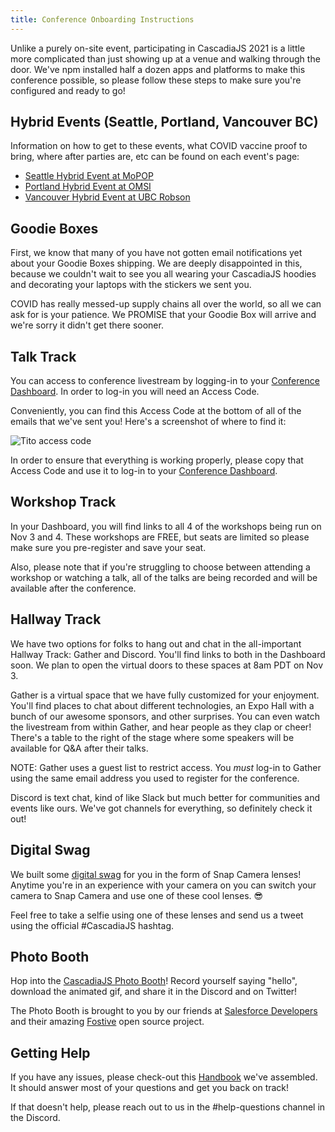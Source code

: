 ```yaml
---
title: Conference Onboarding Instructions
---
```


Unlike a purely on-site event, participating in CascadiaJS 2021 is a little more complicated than just showing up at a venue and walking through the door. We've npm installed half a dozen apps and platforms to make this conference possible, so please follow these steps to make sure you're configured and ready to go!

## Hybrid Events (Seattle, Portland, Vancouver BC)

Information on how to get to these events, what COVID vaccine proof to bring, where after parties are, etc can be found on each event's page:

- [Seattle Hybrid Event at MoPOP](/conf/seattle)
- [Portland Hybrid Event at OMSI](/conf/portland)
- [Vancouver Hybrid Event at UBC Robson](/conf/vancouver)

## Goodie Boxes

First, we know that many of you have not gotten email notifications yet about your Goodie Boxes shipping. We are deeply disappointed in this, because we couldn't wait to see you all wearing your CascadiaJS hoodies and decorating your laptops with the stickers we sent you.

COVID has really messed-up supply chains all over the world, so all we can ask for is your patience. We PROMISE that your Goodie Box will arrive and we're sorry it didn't get there sooner.

## Talk Track

You can access to conference livestream by logging-in to your [Conference Dashboard](/home). In order to log-in you will need an Access Code.

Conveniently, you can find this Access Code at the bottom of all of the emails that we've sent you! Here's a screenshot of where to find it:

![Tito access code](/images/tito-access-code.png)

In order to ensure that everything is working properly, please copy that Access Code and use it to log-in to your [Conference Dashboard](/home).

## Workshop Track

In your Dashboard, you will find links to all 4 of the workshops being run on Nov 3 and 4. These workshops are FREE, but seats are limited so please make sure you pre-register and save your seat.

Also, please note that if you're struggling to choose between attending a workshop or watching a talk, all of the talks are being recorded and will be available after the conference. 

## Hallway Track 

We have two options for folks to hang out and chat in the all-important Hallway Track: Gather and Discord. You'll find links to both in the Dashboard soon. We plan to open the virtual doors to these spaces at 8am PDT on Nov 3.

Gather is a virtual space that we have fully customized for your enjoyment. You'll find places to chat about different technologies, an Expo Hall with a bunch of our awesome sponsors, and other surprises. You can even watch the livestream from within Gather, and hear people as they clap or cheer! There's a table to the right of the stage where some speakers will be available for Q&A after their talks.

NOTE: Gather uses a guest list to restrict access. You *must* log-in to Gather using the same email address you used to register for the conference.

Discord is text chat, kind of like Slack but much better for communities and events like ours. We've got channels for everything, so definitely check it out!

## Digital Swag

We built some [digital swag](/conf/digital-swag) for you in the form of Snap Camera lenses! Anytime you're in an experience with your camera on you can switch your camera to Snap Camera and use one of these cool lenses. 😎

Feel free to take a selfie using one of these lenses and send us a tweet using the official #CascadiaJS hashtag.

## Photo Booth

Hop into the [CascadiaJS Photo Booth](https://cascadiajs-photo-app.herokuapp.com/home)! Record yourself saying "hello", download the animated gif, and share it in the Discord and on Twitter!

The Photo Booth is brought to you by our friends at [Salesforce Developers](https://developer.salesforce.com/) and their amazing [Fostive](https://github.com/fostive) open source project.

## Getting Help

If you have any issues, please check-out this [Handbook](/conf/handbook) we've assembled. It should answer most of your questions and get you back on track!

If that doesn't help, please reach out to us in the #help-questions channel in the Discord.
